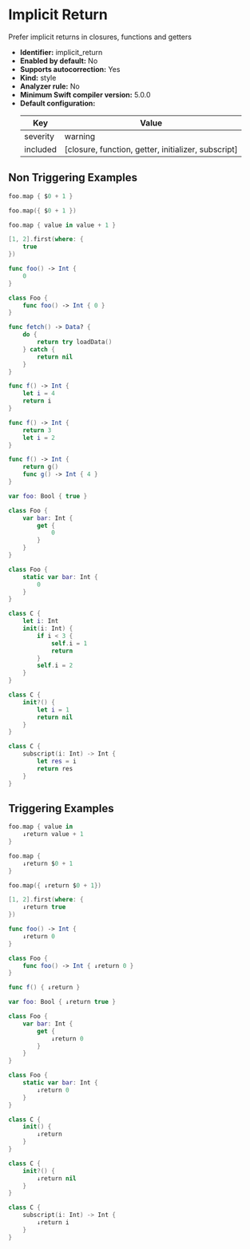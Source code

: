 # Implicit Return

Prefer implicit returns in closures, functions and getters

* **Identifier:** implicit_return
* **Enabled by default:** No
* **Supports autocorrection:** Yes
* **Kind:** style
* **Analyzer rule:** No
* **Minimum Swift compiler version:** 5.0.0
* **Default configuration:**
  <table>
  <thead>
  <tr><th>Key</th><th>Value</th></tr>
  </thead>
  <tbody>
  <tr>
  <td>
  severity
  </td>
  <td>
  warning
  </td>
  </tr>
  <tr>
  <td>
  included
  </td>
  <td>
  [closure, function, getter, initializer, subscript]
  </td>
  </tr>
  </tbody>
  </table>

## Non Triggering Examples

```swift
foo.map { $0 + 1 }
```

```swift
foo.map({ $0 + 1 })
```

```swift
foo.map { value in value + 1 }
```

```swift
[1, 2].first(where: {
    true
})
```

```swift
func foo() -> Int {
    0
}
```

```swift
class Foo {
    func foo() -> Int { 0 }
}
```

```swift
func fetch() -> Data? {
    do {
        return try loadData()
    } catch {
        return nil
    }
}
```

```swift
func f() -> Int {
    let i = 4
    return i
}
```

```swift
func f() -> Int {
    return 3
    let i = 2
}
```

```swift
func f() -> Int {
    return g()
    func g() -> Int { 4 }
}
```

```swift
var foo: Bool { true }
```

```swift
class Foo {
    var bar: Int {
        get {
            0
        }
    }
}
```

```swift
class Foo {
    static var bar: Int {
        0
    }
}
```

```swift
class C {
    let i: Int
    init(i: Int) {
        if i < 3 {
            self.i = 1
            return
        }
        self.i = 2
    }
}
```

```swift
class C {
    init?() {
        let i = 1
        return nil
    }
}
```

```swift
class C {
    subscript(i: Int) -> Int {
        let res = i
        return res
    }
}
```

## Triggering Examples

```swift
foo.map { value in
    ↓return value + 1
}
```

```swift
foo.map {
    ↓return $0 + 1
}
```

```swift
foo.map({ ↓return $0 + 1})
```

```swift
[1, 2].first(where: {
    ↓return true
})
```

```swift
func foo() -> Int {
    ↓return 0
}
```

```swift
class Foo {
    func foo() -> Int { ↓return 0 }
}
```

```swift
func f() { ↓return }
```

```swift
var foo: Bool { ↓return true }
```

```swift
class Foo {
    var bar: Int {
        get {
            ↓return 0
        }
    }
}
```

```swift
class Foo {
    static var bar: Int {
        ↓return 0
    }
}
```

```swift
class C {
    init() {
        ↓return
    }
}
```

```swift
class C {
    init?() {
        ↓return nil
    }
}
```

```swift
class C {
    subscript(i: Int) -> Int {
        ↓return i
    }
}
```